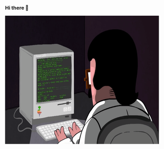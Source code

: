 ### Hi there 👋

<p><img align='center' src='https://github.com/dylandSteven/dylandSteven/blob/main/gif.gif' width='600' height='420'</p>



<!--
**dylandSteven/dylandSteven** is a ✨ _special_ ✨ repository because its `README.md` (this file) appears on your GitHub profile.

Here are some ideas to get you started:

- 🔭 I’m currently working on ...
- 🌱 I’m currently learning ...
- 👯 I’m looking to collaborate on ...
- 🤔 I’m looking for help with ...
- 💬 Ask me about ...
- 📫 How to reach me: ...
- 😄 Pronouns: ...
- ⚡ Fun fact: ...
-->
